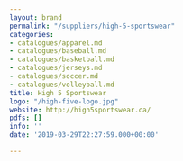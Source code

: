 ```yaml
---
layout: brand
permalink: "/suppliers/high-5-sportswear"
categories:
- catalogues/apparel.md
- catalogues/baseball.md
- catalogues/basketball.md
- catalogues/jerseys.md
- catalogues/soccer.md
- catalogues/volleyball.md
title: High 5 Sportswear
logo: "/high-five-logo.jpg"
website: http://high5sportswear.ca/
pdfs: []
info: ''
date: '2019-03-29T22:27:59.000+00:00'

---
```

